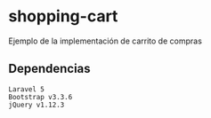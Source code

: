 # shopping-cart

Ejemplo de la implementación de carrito de compras

## Dependencias
```hml
Laravel 5
Bootstrap v3.3.6
jQuery v1.12.3
```
